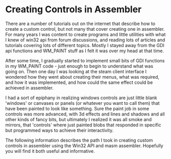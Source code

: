 # Creating Controls in Assembler

There are a number of tutorials out on the internet that describe how to create a custom control, but not many that cover creating one in assembler. For many years I was content to create programs and little utilities with what I knew of win32 api from forum discussions, and reading lots of articles and tutorials covering lots of different topics. Mostly I stayed away from the GDI api functions and WM\_PAINT stuff as I felt it was over my head at that time.



After some time, I gradually started to implement small bits of GDI functions in my WM\_PAINT code - just enough to begin to understand what was going on. Then one day I was looking at the steam client interface I wondered how they went about creating their menus, what was required, and how it was implemented, and how could the same effect could be achieved in assembler.



I had a sort of epiphany in realizing windows controls are just little blank 'windows' or canvases or panels \(or whatever you want to call them\) that have been painted to look like something. Sure the paint job in some controls was more advanced, with 3d effects and lines and shadows and all other kinds of fancy bits, but ultimately I realized it was all smoke and mirrors, that 'controls' where just painted blobs that responded in specific but programmed ways to achieve their interactivity.



The following information describes the path I took in creating custom controls in assembler using the Win32 API and masm assembler. Hopefully you will find it both useful and informative.

